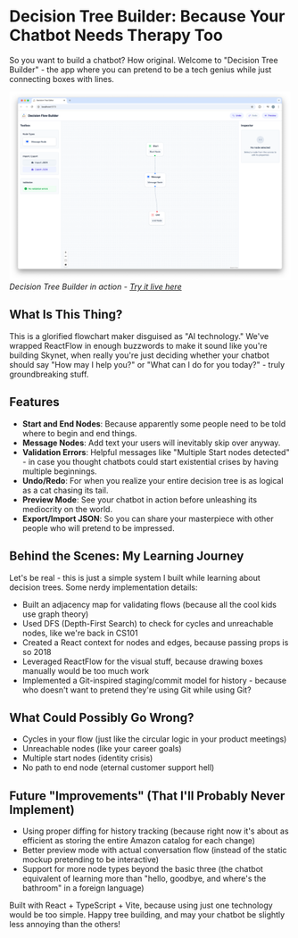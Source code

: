 # Decision Tree Builder: Because Your Chatbot Needs Therapy Too

So you want to build a chatbot? How original. Welcome to "Decision Tree Builder" - the app where you can pretend to be a tech genius while just connecting boxes with lines.

![Decision Tree Builder Screenshot](.github/screenshots/screenshot.png)
_Decision Tree Builder in action - [Try it live here](https://davidyen1124.github.io/decision-tree/)_

## What Is This Thing?

This is a glorified flowchart maker disguised as "AI technology." We've wrapped ReactFlow in enough buzzwords to make it sound like you're building Skynet, when really you're just deciding whether your chatbot should say "How may I help you?" or "What can I do for you today?" - truly groundbreaking stuff.

## Features

- **Start and End Nodes**: Because apparently some people need to be told where to begin and end things.
- **Message Nodes**: Add text your users will inevitably skip over anyway.
- **Validation Errors**: Helpful messages like "Multiple Start nodes detected" - in case you thought chatbots could start existential crises by having multiple beginnings.
- **Undo/Redo**: For when you realize your entire decision tree is as logical as a cat chasing its tail.
- **Preview Mode**: See your chatbot in action before unleashing its mediocrity on the world.
- **Export/Import JSON**: So you can share your masterpiece with other people who will pretend to be impressed.

## Behind the Scenes: My Learning Journey

Let's be real - this is just a simple system I built while learning about decision trees. Some nerdy implementation details:

- Built an adjacency map for validating flows (because all the cool kids use graph theory)
- Used DFS (Depth-First Search) to check for cycles and unreachable nodes, like we're back in CS101
- Created a React context for nodes and edges, because passing props is so 2018
- Leveraged ReactFlow for the visual stuff, because drawing boxes manually would be too much work
- Implemented a Git-inspired staging/commit model for history - because who doesn't want to pretend they're using Git while using Git?

## What Could Possibly Go Wrong?

- Cycles in your flow (just like the circular logic in your product meetings)
- Unreachable nodes (like your career goals)
- Multiple start nodes (identity crisis)
- No path to end node (eternal customer support hell)

## Future "Improvements" (That I'll Probably Never Implement)

- Using proper diffing for history tracking (because right now it's about as efficient as storing the entire Amazon catalog for each change)
- Better preview mode with actual conversation flow (instead of the static mockup pretending to be interactive)
- Support for more node types beyond the basic three (the chatbot equivalent of learning more than "hello, goodbye, and where's the bathroom" in a foreign language)

Built with React + TypeScript + Vite, because using just one technology would be too simple. Happy tree building, and may your chatbot be slightly less annoying than the others!

